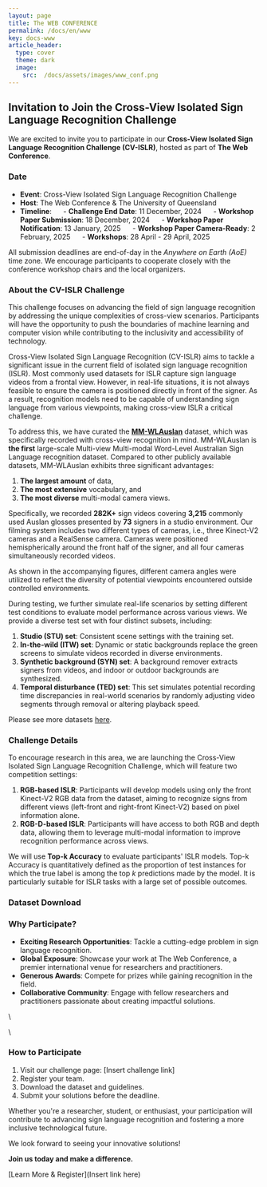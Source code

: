 ```yaml
---
layout: page
title: The WEB CONFERENCE
permalink: /docs/en/www
key: docs-www
article_header:
  type: cover
  theme: dark
  image:
    src:  /docs/assets/images/www_conf.png
---
```


<!--
<head>
    <style>
        .container {
            display: flex;
            justify-content: space-between; Creates space around items
        }

        .image-with-caption {
            width: 100%;
            margin: auto;
        }

        .image-with-caption img {
            width: 100%;
            height: auto;
        }

        .image-with-caption figcaption {
            text-align: center;
        }
    </style>
</head>
<figure class="image-with-caption">
    <img src="../assets/images/www_conf.png">
    <!-- <figcaption>Spatial Annotation</figcaption> -->
<!-- </figure> -->


## Invitation to Join the Cross-View Isolated Sign Language Recognition Challenge

We are excited to invite you to participate in our **Cross-View Isolated Sign Language Recognition Challenge (CV-ISLR)**, hosted as part of **The Web Conference**.

### Date
- **Event**: Cross-View Isolated Sign Language Recognition Challenge
- **Host**: The Web Conference & The University of Queensland
- **Timeline**:
&nbsp;&nbsp;&nbsp;&nbsp; - **Challenge End Date**: 11 December, 2024
&nbsp;&nbsp;&nbsp;&nbsp; - **Workshop Paper Submission**: 18 December, 2024
&nbsp;&nbsp;&nbsp;&nbsp; - **Workshop Paper Notification**: 13 January, 2025
&nbsp;&nbsp;&nbsp;&nbsp; - **Workshop Paper Camera-Ready**: 2 February, 2025
&nbsp;&nbsp;&nbsp;&nbsp; - **Workshops**: 28 April - 29 April, 2025


All submission deadlines are end-of-day in the *Anywhere on Earth (AoE)* time zone. We encourage participants to cooperate closely with the conference workshop chairs and the local organizers.

### About the CV-ISLR Challenge
This challenge focuses on advancing the field of sign language recognition by addressing the unique complexities of cross-view scenarios. Participants will have the opportunity to push the boundaries of machine learning and computer vision while contributing to the inclusivity and accessibility of technology.

Cross-View Isolated Sign Language Recognition (CV-ISLR) aims to tackle a significant issue in the current field of isolated sign language recognition (ISLR). Most commonly used datasets for ISLR capture sign language videos from a frontal view. However, in real-life situations, it is not always feasible to ensure the camera is positioned directly in front of the signer. As a result, recognition models need to be capable of understanding sign language from various viewpoints, making cross-view ISLR a critical challenge.

To address this, we have curated the [**MM-WLAuslan**](https://arxiv.org/pdf/2410.19488) dataset, which was specifically recorded with cross-view recognition in mind. MM-WLAuslan is **the first** large-scale Multi-view Multi-modal Word-Level Australian Sign Language recognition dataset. Compared to other publicly available datasets, MM-WLAuslan exhibits three significant advantages:
1. **The largest amount** of data,
2. **The most extensive** vocabulary, and
3. **The most diverse** multi-modal camera views.

Specifically, we recorded **282K+** sign videos covering **3,215** commonly used Auslan glosses presented by **73** signers in a studio environment. Our filming system includes two different types of cameras, i.e., three Kinect-V2 cameras and a RealSense camera. Cameras were positioned hemispherically around the front half of the signer, and all four cameras simultaneously recorded videos.

As shown in the accompanying figures, different camera angles were utilized to reflect the diversity of potential viewpoints encountered outside controlled environments.

During testing, we further simulate real-life scenarios by setting different test conditions to evaluate model performance across various views. We provide a diverse test set with four distinct subsets, including:
1. **Studio (STU) set**: Consistent scene settings with the training set.
2. **In-the-wild (ITW) set**: Dynamic or static backgrounds replace the green screens to simulate videos recorded in diverse environments.
3. **Synthetic background (SYN) set**: A background remover extracts signers from videos, and indoor or outdoor backgrounds are synthesized.
4. **Temporal disturbance (TED) set**: This set simulates potential recording time discrepancies in real-world scenarios by randomly adjusting video segments through removal or altering playback speed.

Please see more datasets [here](https://uq-cvlab.github.io/MM-WLAuslan-Dataset/docs/en/dataset-source).

### Challenge Details

To encourage research in this area, we are launching the Cross-View Isolated Sign Language Recognition Challenge, which will feature two competition settings:
1. **RGB-based ISLR**: Participants will develop models using only the front Kinect-V2 RGB data from the dataset, aiming to recognize signs from different views (left-front and right-front Kinect-V2) based on pixel information alone.
2. **RGB-D-based ISLR**: Participants will have access to both RGB and depth data, allowing them to leverage multi-modal information to improve recognition performance across views.

We will use **Top-k Accuracy** to evaluate participants' ISLR models. Top-k Accuracy is quantitatively defined as the proportion of test instances for which the true label is among the top *k* predictions made by the model. It is particularly suitable for ISLR tasks with a large set of possible outcomes.

### Dataset Download



### Why Participate?
- **Exciting Research Opportunities**: Tackle a cutting-edge problem in sign language recognition.
- **Global Exposure**: Showcase your work at The Web Conference, a premier international venue for researchers and practitioners.
- **Generous Awards**: Compete for prizes while gaining recognition in the field.
- **Collaborative Community**: Engage with fellow researchers and practitioners passionate about creating impactful solutions.

\\



\\

### How to Participate
1. Visit our challenge page: [Insert challenge link]
2. Register your team.
3. Download the dataset and guidelines.
4. Submit your solutions before the deadline.

Whether you're a researcher, student, or enthusiast, your participation will contribute to advancing sign language recognition and fostering a more inclusive technological future.

We look forward to seeing your innovative solutions!

**Join us today and make a difference.**

[Learn More & Register](Insert link here)
